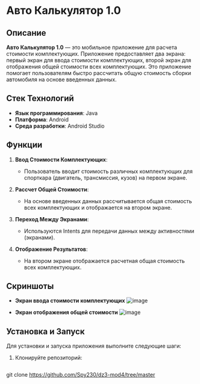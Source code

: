  # Авто Калькулятор 1.0

## Описание

**Авто Калькулятор 1.0** — это мобильное приложение для расчета стоимости комплектующих. Приложение предоставляет два экрана: первый экран для ввода стоимости комплектующих, второй экран для отображения общей стоимости всех комплектующих. Это приложение помогает пользователям быстро рассчитать общую стоимость сборки автомобиля на основе введенных данных.

## Стек Технологий

- **Язык программирования**: Java
- **Платформа**: Android
- **Среда разработки**: Android Studio
## Функции

1. **Ввод Стоимости Комплектующих**:
   - Пользователь вводит стоимость различных комплектующих для спорткара (двигатель, трансмиссия, кузов) на первом экране.

2. **Рассчет Общей Стоимости**:
   - На основе введенных данных рассчитывается общая стоимость всех комплектующих и отображается на втором экране.

3. **Переход Между Экранами**:
   - Используются Intents для передачи данных между активностями (экранами).

4. **Отображение Результатов**:
   - На втором экране отображается расчетная общая стоимость всех комплектующих.

## Скриншоты

- **Экран ввода стоимости комплектующих**
   ![image](https://github.com/user-attachments/assets/2f4dd50d-490a-481d-b60d-5afd22719081)

- **Экран отображения общей стоимости**
   ![image](https://github.com/user-attachments/assets/cf3bb164-3506-4110-aa36-5590059d6b87)


## Установка и Запуск

Для установки и запуска приложения выполните следующие шаги:

1. Клонируйте репозиторий:
   ```bash
  git clone https://github.com/Spy230/dz3-mod4/tree/master
